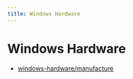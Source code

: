 ```yaml
---
title: Windows Hardware
---
```


# Windows Hardware

- [windows-hardware/manufacture](https://docs.microsoft.com/en-us/windows-hardware/manufacture/)
